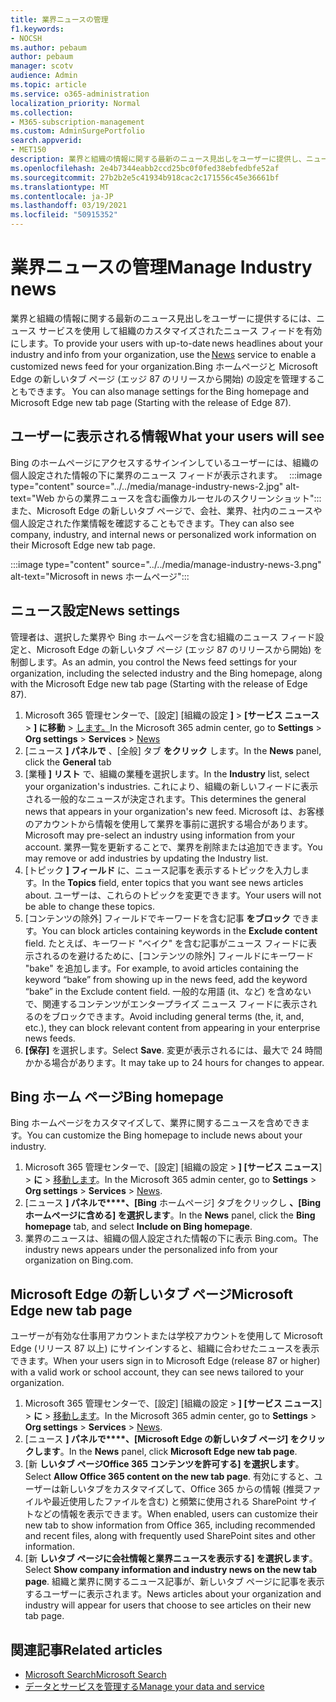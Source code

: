 ```yaml
---
title: 業界ニュースの管理
f1.keywords:
- NOCSH
ms.author: pebaum
author: pebaum
manager: scotv
audience: Admin
ms.topic: article
ms.service: o365-administration
localization_priority: Normal
ms.collection:
- M365-subscription-management
ms.custom: AdminSurgePortfolio
search.appverid:
- MET150
description: 業界と組織の情報に関する最新のニュース見出しをユーザーに提供し、ニュース サービスを使用して組織のカスタマイズされたニュース フィードを有効にします。
ms.openlocfilehash: 2e4b7344eabb2ccd25bc0f0fed38ebfedbfe52af
ms.sourcegitcommit: 27b2b2e5c41934b918cac2c171556c45e36661bf
ms.translationtype: MT
ms.contentlocale: ja-JP
ms.lasthandoff: 03/19/2021
ms.locfileid: "50915352"
---
```

# <a name="manage-industry-news"></a><span data-ttu-id="1fb95-103">業界ニュースの管理</span><span class="sxs-lookup"><span data-stu-id="1fb95-103">Manage Industry news</span></span>

<span data-ttu-id="1fb95-104">業界と組織の情報に関する最新のニュース見出しをユーザーに提供するには、ニュース サービスを使用 [](https://admin.microsoft.com/adminportal/home?#/Settings/Services/:/Settings/L1/BingNews)して組織のカスタマイズされたニュース フィードを有効にします。</span><span class="sxs-lookup"><span data-stu-id="1fb95-104">To provide your users with up-to-date news headlines about your industry and info from your organization, use the [News](https://admin.microsoft.com/adminportal/home?#/Settings/Services/:/Settings/L1/BingNews) service to enable a customized news feed for your organization.</span></span><span data-ttu-id="1fb95-105">Bing ホームページと Microsoft Edge の新しいタブ ページ (エッジ 87 のリリースから開始) の設定を管理することもできます。</span><span class="sxs-lookup"><span data-stu-id="1fb95-105"> You can also manage settings for the Bing homepage and Microsoft Edge new tab page (Starting with the release of Edge 87).</span></span>

## <a name="what-your-users-will-see"></a><span data-ttu-id="1fb95-106">ユーザーに表示される情報</span><span class="sxs-lookup"><span data-stu-id="1fb95-106">What your users will see</span></span>
 
Bing のホームページにアクセスするサインインしているユーザーには、組織の個人設定された情報の下に業界のニュース フィードが表示されます。   
:::image type="content" source="../../media/manage-industry-news-2.jpg" alt-text="Web からの業界ニュースを含む画像カルーセルのスクリーンショット":::
<span data-ttu-id="1fb95-108">また、Microsoft Edge の新しいタブ ページで、会社、業界、社内のニュースや個人設定された作業情報を確認することもできます。</span><span class="sxs-lookup"><span data-stu-id="1fb95-108">They can also see company, industry, and internal news or personalized work information on their Microsoft Edge new tab page.</span></span> 

:::image type="content" source="../../media/manage-industry-news-3.png" alt-text="Microsoft in news ホームページ":::

## <a name="news-settings"></a><span data-ttu-id="1fb95-110">ニュース設定</span><span class="sxs-lookup"><span data-stu-id="1fb95-110">News settings</span></span>

<span data-ttu-id="1fb95-111">管理者は、選択した業界や Bing ホームページを含む組織のニュース フィード設定と、Microsoft Edge の新しいタブ ページ (エッジ 87 のリリースから開始) を制御します。</span><span class="sxs-lookup"><span data-stu-id="1fb95-111">As an admin, you control the News feed settings for your organization, including the selected industry and the Bing homepage, along with the Microsoft Edge new tab page (Starting with the release of Edge 87).</span></span>

1. <span data-ttu-id="1fb95-112">Microsoft 365 管理センターで、[設定] [組織の設定 **]**  >  **[サービス ニュース**  >  **] に移動**  >  [します。](https://admin.microsoft.com/adminportal/home?#/Settings/Services/:/Settings/L1/BingNews)</span><span class="sxs-lookup"><span data-stu-id="1fb95-112">In the Microsoft 365 admin center, go to **Settings** > **Org settings** > **Services** > [News](https://admin.microsoft.com/adminportal/home?#/Settings/Services/:/Settings/L1/BingNews)</span></span>
2. <span data-ttu-id="1fb95-113">[ニュース **] パネルで** 、[全般] タブ **をクリック** します。</span><span class="sxs-lookup"><span data-stu-id="1fb95-113">In the **News** panel, click the **General** tab</span></span>
3. <span data-ttu-id="1fb95-114">[業種 **] リスト** で、組織の業種を選択します。</span><span class="sxs-lookup"><span data-stu-id="1fb95-114">In the **Industry** list, select your organization's industries.</span></span> <span data-ttu-id="1fb95-115">これにより、組織の新しいフィードに表示される一般的なニュースが決定されます。</span><span class="sxs-lookup"><span data-stu-id="1fb95-115">This determines the general news that appears in your organization's new feed.</span></span> <span data-ttu-id="1fb95-116">Microsoft は、お客様のアカウントから情報を使用して業界を事前に選択する場合があります。</span><span class="sxs-lookup"><span data-stu-id="1fb95-116">Microsoft may pre-select an industry using information from your account.</span></span> <span data-ttu-id="1fb95-117">業界一覧を更新することで、業界を削除または追加できます。</span><span class="sxs-lookup"><span data-stu-id="1fb95-117">You may remove or add industries by updating the Industry list.</span></span>
4. <span data-ttu-id="1fb95-118">[トピック **] フィールド** に、ニュース記事を表示するトピックを入力します。</span><span class="sxs-lookup"><span data-stu-id="1fb95-118">In the **Topics** field, enter topics that you want see news articles about.</span></span> <span data-ttu-id="1fb95-119">ユーザーは、これらのトピックを変更できます。</span><span class="sxs-lookup"><span data-stu-id="1fb95-119">Your users will not be able to change these topics.</span></span>
5. <span data-ttu-id="1fb95-120">[コンテンツの除外] フィールドでキーワードを含む記事 **をブロック** できます。</span><span class="sxs-lookup"><span data-stu-id="1fb95-120">You can block articles containing keywords in the **Exclude content** field.</span></span>  <span data-ttu-id="1fb95-121">たとえば、キーワード "ベイク" を含む記事がニュース フィードに表示されるのを避けるために、[コンテンツの除外] フィールドにキーワード "bake" を追加します。</span><span class="sxs-lookup"><span data-stu-id="1fb95-121">For example, to avoid articles containing the keyword “bake” from showing up in the news feed, add the keyword “bake” in the Exclude content field.</span></span> <span data-ttu-id="1fb95-122">一般的な用語 (it、など) を含めないで、関連するコンテンツがエンタープライズ ニュース フィードに表示されるのをブロックできます。</span><span class="sxs-lookup"><span data-stu-id="1fb95-122">Avoid including general terms (the, it, and, etc.), they can block relevant content from appearing in your enterprise news feeds.</span></span>
6. <span data-ttu-id="1fb95-123">**[保存]** を選択します。</span><span class="sxs-lookup"><span data-stu-id="1fb95-123">Select **Save**.</span></span> <span data-ttu-id="1fb95-124">変更が表示されるには、最大で 24 時間かかる場合があります。</span><span class="sxs-lookup"><span data-stu-id="1fb95-124">It may take up to 24 hours for changes to appear.</span></span>

## <a name="bing-homepage"></a><span data-ttu-id="1fb95-125">Bing ホーム ページ</span><span class="sxs-lookup"><span data-stu-id="1fb95-125">Bing homepage</span></span>

<span data-ttu-id="1fb95-126">Bing ホームページをカスタマイズして、業界に関するニュースを含めできます。</span><span class="sxs-lookup"><span data-stu-id="1fb95-126">You can customize the Bing homepage to include news about your industry.</span></span> 

1. <span data-ttu-id="1fb95-127">Microsoft 365 管理センターで、[設定] [組織の設定  >  **] [サービス ニュース**]  >  **に**  >  [移動します](https://admin.microsoft.com/adminportal/home?#/Settings/Services/:/Settings/L1/BingNews)。</span><span class="sxs-lookup"><span data-stu-id="1fb95-127">In the Microsoft 365 admin center, go to **Settings** > **Org settings** > **Services** > [News](https://admin.microsoft.com/adminportal/home?#/Settings/Services/:/Settings/L1/BingNews).</span></span> 
2. <span data-ttu-id="1fb95-128">[ニュース **] パネルで\*\*\*\*、[Bing** ホームページ] タブをクリックし **、[Bing ホームページに含める] を選択します**。</span><span class="sxs-lookup"><span data-stu-id="1fb95-128">In the **News** panel, click the **Bing homepage** tab, and select **Include on Bing homepage**.</span></span>
3. <span data-ttu-id="1fb95-129">業界のニュースは、組織の個人設定された情報の下に表示 Bing.com。</span><span class="sxs-lookup"><span data-stu-id="1fb95-129">The industry news appears under the personalized info from your organization on Bing.com.</span></span>

## <a name="microsoft-edge-new-tab-page"></a><span data-ttu-id="1fb95-130">Microsoft Edge の新しいタブ ページ</span><span class="sxs-lookup"><span data-stu-id="1fb95-130">Microsoft Edge new tab page</span></span> 
<span data-ttu-id="1fb95-131">ユーザーが有効な仕事用アカウントまたは学校アカウントを使用して Microsoft Edge (リリース 87 以上) にサインインすると、組織に合わせたニュースを表示できます。</span><span class="sxs-lookup"><span data-stu-id="1fb95-131">When your users sign in to Microsoft Edge (release 87 or higher) with a valid work or school account, they can see news tailored to your organization.</span></span>

1. <span data-ttu-id="1fb95-132">Microsoft 365 管理センターで、[設定] [組織の設定  >  **] [サービス ニュース**]  >  **に**  >  [移動します](https://admin.microsoft.com/adminportal/home?#/Settings/Services/:/Settings/L1/BingNews)。</span><span class="sxs-lookup"><span data-stu-id="1fb95-132">In the Microsoft 365 admin center, go to **Settings** > **Org settings** > **Services** > [News](https://admin.microsoft.com/adminportal/home?#/Settings/Services/:/Settings/L1/BingNews).</span></span>
2. <span data-ttu-id="1fb95-133">[ニュース **] パネルで\*\*\*\*、[Microsoft Edge の新しいタブ ページ] をクリックします**。</span><span class="sxs-lookup"><span data-stu-id="1fb95-133">In the **News** panel, click **Microsoft Edge new tab page**.</span></span>
3. <span data-ttu-id="1fb95-134">[新 **しいタブ ページOffice 365 コンテンツを許可する] を選択します**。</span><span class="sxs-lookup"><span data-stu-id="1fb95-134">Select **Allow Office 365 content on the new tab page**.</span></span> <span data-ttu-id="1fb95-135">有効にすると、ユーザーは新しいタブをカスタマイズして、Office 365 からの情報 (推奨ファイルや最近使用したファイルを含む) と頻繁に使用される SharePoint サイトなどの情報を表示できます。</span><span class="sxs-lookup"><span data-stu-id="1fb95-135">When enabled, users can customize their new tab to show  information from Office 365, including recommended and recent files, along with frequently used SharePoint sites and other information.</span></span>
4. <span data-ttu-id="1fb95-136">[新 **しいタブ ページに会社情報と業界ニュースを表示する] を選択します**。</span><span class="sxs-lookup"><span data-stu-id="1fb95-136">Select **Show company information and industry news on the new tab page**.</span></span> <span data-ttu-id="1fb95-137">組織と業界に関するニュース記事が、新しいタブ ページに記事を表示するユーザーに表示されます。</span><span class="sxs-lookup"><span data-stu-id="1fb95-137">News articles about your organization and industry will appear for users that choose to see articles on their new tab page.</span></span>

## <a name="related-articles"></a><span data-ttu-id="1fb95-138">関連記事</span><span class="sxs-lookup"><span data-stu-id="1fb95-138">Related articles</span></span>

- [<span data-ttu-id="1fb95-139">Microsoft Search</span><span class="sxs-lookup"><span data-stu-id="1fb95-139">Microsoft Search</span></span>](/microsoftsearch/)
- [<span data-ttu-id="1fb95-140">データとサービスを管理する</span><span class="sxs-lookup"><span data-stu-id="1fb95-140">Manage your data and service</span></span>](./index.yml)
